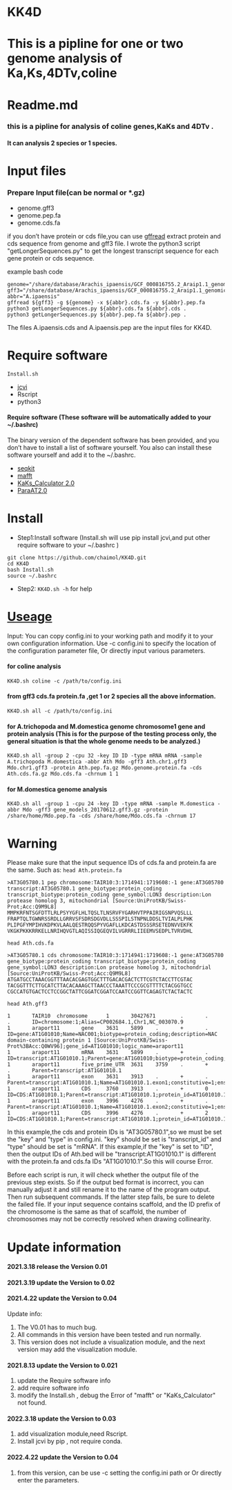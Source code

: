 # KK4D
This is a pipline for one or two genome analysis of Ka,Ks,4DTv,coline
=======
# Readme.md
### this is a pipline for analysis of coline genes,KaKs and 4DTv .
#### It can analysis 2 species or 1 species.

# Input files
###  Prepare Input file(can be normal or *.gz)
- genome.gff3 
- genome.pep.fa 
- genome.cds.fa

if you don’t have protein or cds file,you can use [gffread](https://github.com/gpertea/gffread.git) extract protein and cds sequence from genome and gff3 file.
I wrote the python3 script "getLongerSequences.py" to get the longest transcript sequence for each gene protein or cds sequence.

example bash code
```
genome="/share/database/Arachis_ipaensis/GCF_000816755.2_Araip1.1_genomic.fa"
gff3="/share/database/Arachis_ipaensis/GCF_000816755.2_Araip1.1_genomic.gff"
abbr="A.ipaensis"
gffread ${gff3} -g ${genome} -x ${abbr}.cds.fa -y ${abbr}.pep.fa
python3 getLongerSequences.py ${abbr}.cds.fa ${abbr}.cds .
python3 getLongerSequences.py ${abbr}.pep.fa ${abbr}.pep .
```
The files A.ipaensis.cds and A.ipaensis.pep are the input files for KK4D.

# Require software

`Install.sh` 
- [jcvi](https://github.com/tanghaibao/jcvi)
- Rscript
- python3
#### Require software (These software will be automatically added to your ~/.bashrc)
The binary version of the dependent software has been provided, and you don’t have to install a list of software yourself. You also can install these software yourself and add it to the ~/.bashrc.
- [seqkit](https://github.com/shenwei356/seqkit)
- [mafft](https://mafft.cbrc.jp/alignment/software/)
- [KaKs_Calculator 2.0](https://sourceforge.net/projects/kakscalculator2/)
- [ParaAT2.0](ftp://download.big.ac.cn/bigd/tools/ParaAT2.0.tar.gz)

# Install
- Step1:Install software (Install.sh will use pip install jcvi,and put other require software to your ~/.bashrc )
```
git clone https://github.com/chaimol/KK4D.git
cd KK4D
bash Install.sh
source ~/.bashrc
```
- Step2: `KK4D.sh -h` for help

# [Useage](https://chaimol.com/product/KK4D/)
Input:
You can copy config.ini to your working path and modify it to your own configuration information. Use -c config.ini to specify the location of the configuration parameter file,
Or directly input various parameters.

#### for coline analysis
`KK4D.sh coline -c /path/to/config.ini`

#### from gff3 cds.fa  protein.fa ,get 1 or 2 species all the above information.
`KK4D.sh all -c /path/to/config.ini`

#### for A.trichopoda and M.domestica genome chromosome1 gene and protein analysis (This is for the purpose of the testing process only, the general situation is that the whole genome needs to be analyzed.)
`KK4D.sh all -group 2 -cpu 32 -key ID ID -type mRNA mRNA -sample A.trichopoda M.domestica -abbr Ath Mdo -gff3 Ath.chr1.gff3 Mdo.chr1.gff3 -protein Ath.pep.fa.gz Mdo.genome.protein.fa -cds Ath.cds.fa.gz Mdo.cds.fa -chrnum 1 1`

#### for M.domestica genome analysis 
`KK4D.sh all -group 1 -cpu 24 -key ID -type mRNA -sample M.domestica -abbr Mdo -gff3 gene_models_20170612.gff3.gz -protein /share/home/Mdo.pep.fa -cds /share/home/Mdo.cds.fa -chrnum 17`
# Warning
Please make sure that the input sequence IDs of cds.fa and protein.fa are the same.
Such as:
`head Ath.protein.fa`
```
>AT3G05780.1 pep chromosome:TAIR10:3:1714941:1719608:-1 gene:AT3G05780 transcript:AT3G05780.1 gene_biotype:protein_coding transcript_biotype:protein_coding gene_symbol:LON3 description:Lon protease homolog 3, mitochondrial [Source:UniProtKB/Swiss-Prot;Acc:Q9M9L8]
MMPKRFNTSGFDTTLRLPSYYGFLHLTQSLTLNSRVFYGARHVTPPAIRIGSNPVQSLLL
FRAPTQLTGWNRSSRDLLGRRVSFSDRSDGVDLLSSSPILSTNPNLDDSLTVIALPLPHK
PLIPGFYMPIHVKDPKVLAALQESTRQQSPYVGAFLLKDCASTDSSSRSETEDNVVEKFK
VKGKPKKKRRKELLNRIHQVGTLAQISSIQGEQVILVGRRRLIIEEMVSEDPLTVRVDHL
```
`head Ath.cds.fa`
```
>AT3G05780.1 cds chromosome:TAIR10:3:1714941:1719608:-1 gene:AT3G05780 gene_biotype:protein_coding transcript_biotype:protein_coding gene_symbol:LON3 description:Lon protease homolog 3, mitochondrial [Source:UniProtKB/Swiss-Prot;Acc:Q9M9L8]
ATGATGCCTAAACGGTTTAACACGAGTGGCTTTGACACGACTCTTCGTCTACCTTCGTAC
TACGGTTTCTTGCATCTTACACAAAGCTTAACCCTAAATTCCCGCGTTTTCTACGGTGCC
CGCCATGTGACTCCTCCGGCTATTCGGATCGGATCCAATCCGGTTCAGAGTCTACTACTC
```
`head Ath.gff3`
```
1       TAIR10  chromosome      1       30427671        .       .       .       ID=chromosome:1;Alias=CP002684.1,Chr1,NC_003070.9
1       araport11       gene    3631    5899    .       +       .       ID=gene:AT1G01010;Name=NAC001;biotype=protein_coding;description=NAC domain-containing protein 1 [Source:UniProtKB/Swiss-Prot%3BAcc:Q0WV96];gene_id=AT1G01010;logic_name=araport11
1       araport11       mRNA    3631    5899    .       +       .       ID=transcript:AT1G01010.1;Parent=gene:AT1G01010;biotype=protein_coding;transcript_id=AT1G01010.1
1       araport11       five_prime_UTR  3631    3759    .       +       .       Parent=transcript:AT1G01010.1
1       araport11       exon    3631    3913    .       +       .       Parent=transcript:AT1G01010.1;Name=AT1G01010.1.exon1;constitutive=1;ensembl_end_phase=1;ensembl_phase=-1;exon_id=AT1G01010.1.exon1;rank=1
1       araport11       CDS     3760    3913    .       +       0       ID=CDS:AT1G01010.1;Parent=transcript:AT1G01010.1;protein_id=AT1G01010.1
1       araport11       exon    3996    4276    .       +       .       Parent=transcript:AT1G01010.1;Name=AT1G01010.1.exon2;constitutive=1;ensembl_end_phase=0;ensembl_phase=1;exon_id=AT1G01010.1.exon2;rank=2
1       araport11       CDS     3996    4276    .       +       2       ID=CDS:AT1G01010.1;Parent=transcript:AT1G01010.1;protein_id=AT1G01010.1
```
In this example,the cds and protein IDs is "AT3G05780.1",so we must be set the "key" and "type" in config.ini. "key" should be set is "transcript_id" and "type" should be set is "mRNA".
If this example,if the "key" is set to "ID", then the output IDs of Ath.bed will be "transcript:AT1G01010.1" is different with the protein.fa and cds.fa IDs "AT1G01010.1".So this will course Error.

Before each script is run, it will check whether the output file of the previous step exists. So if the output bed format is incorrect, you can manually adjust it and still rename it to the name of the program output. Then run subsequent commands. If the latter step fails, be sure to delete the failed file.
If your input sequence contains scaffold, and the ID prefix of the chromosome is the same as that of scaffold, the number of chromosomes may not be correctly resolved when drawing collinearity.

# Update information
#### 2021.3.18 release the Version 0.01
#### 2021.3.19 update the Version to 0.02
#### 2021.4.22 update the Version to 0.04
Update info:
1. The V0.01 has to much bug.
2. All commands in this version have been tested and run normally.
3. This version does not include a visualization module, and the next version may add the visualization module.
#### 2021.8.13 update the Version to 0.021
1. update the Require software info 
2. add require software info
3. modify the Install.sh , debug the Error of "mafft" or "KaKs_Calculator" not found.
#### 2022.3.18 update the Version to 0.03
1. add visualization module,need Rscript.
2. Install jcvi by pip , not require conda.
#### 2022.4.22 update the Version to 0.04
1. from this version, can be use -c setting the config.ini path or Or directly enter the parameters.